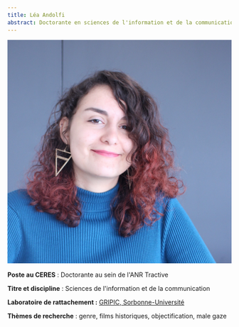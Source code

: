 ```yaml
---
title: Léa Andolfi
abstract: Doctorante en sciences de l'information et de la communication
---
```


![](andolfi_lea.jpg)

**Poste au CERES** : Doctorante au sein de l'ANR Tractive

**Titre et discipline** : Sciences de l'information et de la communication

**Laboratoire de rattachement :** [GRIPIC, Sorbonne-Université](gripic.fr/)

**Thèmes de recherche** : genre, films historiques, objectification, male gaze